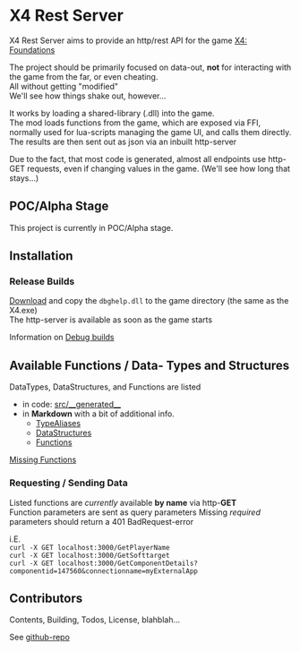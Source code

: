 # X4 Rest Server

X4 Rest Server aims to provide an http/rest API for the game [X4: Foundations](https://www.egosoft.com/games/x4/info_en.php)

The project should be primarily focused on data-out, **not** for interacting with the game from the far, or even cheating.  
All without getting "modified"  
We'll see how things shake out, however...

It works by loading a shared-library (.dll) into the game.  
The mod loads functions from the game, which are exposed via FFI, normally used for lua-scripts managing the game UI, and calls them directly.
The results are then sent out as json via an inbuilt http-server

Due to the fact, that most code is generated, almost all endpoints use http-GET requests, even if changing values in the game. (We'll see how long that stays...)

## POC/Alpha Stage

This project is currently in POC/Alpha stage.

## Installation

### Release Builds

[Download](https://github.com/Alia5/X4-rest-server/releases) and copy the `dbghelp.dll` to the game directory (the same as the X4.exe)  
The http-server is available as soon as the game starts

Information on [Debug builds](https://github.com/Alia5/X4-rest-server#using-debug-builds)

## Available Functions / Data- Types and Structures

DataTypes, DataStructures, and Functions are listed

- in code: [src/\_\_generated__]([X4RestServer/X4RestServer/src/__generated__](https://github.com/Alia5/X4-rest-server/tree/master/X4RestServer/X4RestServer/src/__generated__))
- in **Markdown** with a bit of additional info.  
  - [TypeAliases](type_aliases.md)
  - [DataStructures](available_structs.md)
  - [Functions](available_funcs.md)
  
[Missing Functions](missing_funcs.md)

### Requesting / Sending Data

Listed functions are _currently_ available **by name** via http-**GET**  
Function parameters are sent as query parameters
Missing *required* parameters should return a 401 BadRequest-error

i.E.  
`curl -X GET localhost:3000/GetPlayerName`  
`curl -X GET localhost:3000/GetSofttarget`  
`curl -X GET localhost:3000/GetComponentDetails?componentid=147560&connectionname=myExternalApp`  

## Contributors

Contents, Building, Todos, License, blahblah...

See [github-repo](https://github.com/Alia5/X4-rest-server)
